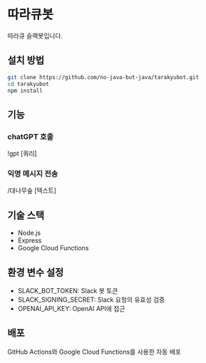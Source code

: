 # 따라큐봇

따라큐 슬랙봇입니다.

## 설치 방법


```bash
git clone https://github.com/no-java-but-java/tarakyubot.git
cd tarakyubot
npm install
```

## 기능
### chatGPT 호출
!gpt [쿼리]
### 익명 메시지 전송
/대나무숲 [텍스트]

## 기술 스택
- Node.js
- Express
- Google Cloud Functions

## 환경 변수 설정

- SLACK_BOT_TOKEN: Slack 봇 토큰
- SLACK_SIGNING_SECRET: Slack 요청의 유효성 검증
- OPENAI_API_KEY: OpenAI API에 접근

## 배포
GitHub Actions와 Google Cloud Functions를 사용한 자동 배포